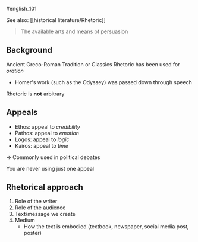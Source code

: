 #english_101

See also: [[historical literature/Rhetoric]]

> The available arts and means of persuasion

## Background

Ancient Greco-Roman Tradition or Classics
Rhetoric has been used for *oration*
- Homer's work (such as the Odyssey) was passed down through speech

Rhetoric is **not** arbitrary

## Appeals

- Ethos: appeal to *credibility*
- Pathos: appeal to *emotion*
- Logos: appeal to *logic*
- Kairos: appeal to *time*

-> Commonly used in political debates

You are never using just one appeal

## Rhetorical approach

1. Role of the writer
2. Role of the audience
3. Text/message we create
4. Medium
	- How the text is embodied (textbook, newspaper, social media post, poster)